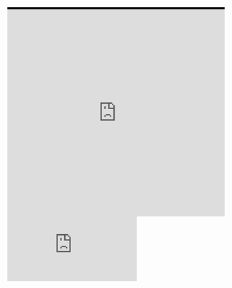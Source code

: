 <div>
  <div style="padding-top:1%;background-color: black;">
<iframe width="640px" height="480px"  src="https://forms.office.com/e/B3rakqG4PZ?embed=true" frameborder="0" marginwidth="0" marginheight="0" style="border: none; max-width:100%; max-height:100vh" allowfullscreen webkitallowfullscreen mozallowfullscreen msallowfullscreen> </iframe>
    
  </div>
</div>


<iframe src="https://forms.office.com/e/B3rakqG4PZ?embed=true" style="border: none;" allowfullscreen webkitallowfullscreen mozallowfullscreen msallowfullscreen> </iframe>
